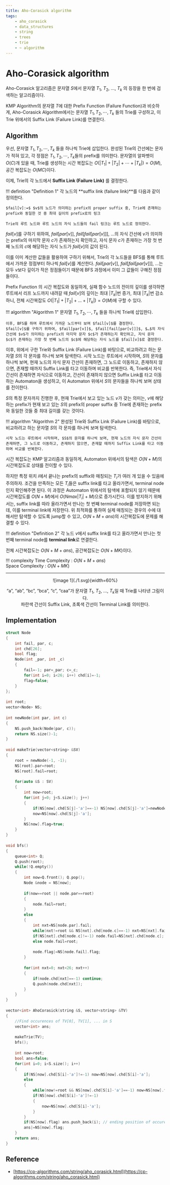 ```yaml
---
title: Aho-Corasick algorithm
tags:
    - aho_corasick
    - data_structures
    - string
    - trees
    - trie
    - ~ algorithm
---
```


# Aho-Corasick algorithm

Aho-Corasick 알고리즘은 문자열 $S$에서 문자열 $T_1$, $T_2$, $…$, $T_k$ 의 등장을 한 번에 검색하는 알고리즘이다.

KMP Algorithm의 문자열 $T$에 대한 Prefix Function (Failure Function)과 비슷하게, Aho-Corasick Algorithm에서는 문자열 $T_1, T_2, \cdots, T_k$ 들의 Trie를 구성하고, 이 Trie 위에서의 Suffix Link (Failure Link)를 연결한다.

## Algorithm

우선, 문자열 $T_1, T_2, \cdots, T_k$ 들을 하나씩 Trie에 삽입한다.
완성된 Trie의 간선에는 문자가 적혀 있고, 각 정점은 $T_1, T_2, \cdots, T_k$들의 prefix를 의미한다.
문자열의 알파벳이 $O(C)$개 있을 때, Trie를 생성하는 시간 복잡도는 $O(|T_1|+|T_2|+\cdots+|T_k|)=O(M)$, 공간 복잡도는 $O(MC)$이다.

이제, Trie의 각 노드에서 **Suffix Link (Failure Link)** 를 결정한다.

!!! definition "Definition 1"
    각 노드의 **suffix link (failure link)**를 다음과 같이 정의한다.

    $fail[v]:=$ $v$의 노드가 의미하는 prefix의 proper suffix 중, Trie에 존재하는 prefix와 동일한 것 중 최대 길이의 prefix로의 링크 

    Trie의 루트 노드와 루트 노드의 자식 노드들의 fail 링크는 루트 노드로 정의한다.

$fail[v]$를 구하기 위하여, $fail[par[v]]$, $fail[fail[par[v]]]$, $…$의 자식 간선에 $v$가 의미하는 prefix의 마지막 문자 $c$가 존재하는지 확인하고, 자식 문자 $c$가 존재하는 가장 첫 번째 노드의 $c$에 해당하는 자식 노드가 $fail[v]$의 값이 된다.

이를 이미 계산한 값들을 활용하여 구하기 위해서, Trie의 각 노드들을 BFS를 통해 루트에서 가까운 정점부터 하나씩 $fail[v]$를 계산한다. 
$fail[par[v]]$, $fail[fail[par[v]]]$, $…$는 모두 $v$보다 깊이가 작은 정점들이기 때문에 BFS 과정에서 이미 그 값들이 구해진 정점들이다.

Prefix Function 의 시간 복잡도와 동일하게, 실패 함수 노드의 전이의 깊이를 생각하면 루트에서 리프 노드까지 내려갈 때 $fail[v]$의 깊이는 최대 $|T_k|$번 증가, 최대 $|T_k|$번 감소하니, 전체 시간복잡도 $O(|T_1|+|T_2|+...+|T_k|)=O(M)$에 구할 수 있다.

!!! algorithm "Algorithm 1"
    문자열 $T_1, T_2, \cdots, T_k$ 들을 하나씩 Trie에 삽입한다.

    이후, BFS를 하며 루트에서 가까운 노드부터 보며 $fail[v]$를 결정한다.
    $fail[v]$를 구하기 위하여, $fail[par[v]]$, $fail[fail[par[v]]]$, $…$의 자식 간선에 $v$가 의미하는 prefix의 마지막 문자 $c$가 존재하는지 확인하고, 자식 문자 $c$가 존재하는 가장 첫 번째 노드의 $c$에 해당하는 자식 노드를 $fail[v]$로 결정한다.

이후, 위에서 구한 Trie와 Suffix Link (Failure Link)를 바탕으로, 비교하려고 하는 문자열 $S$의 각 문자를 하나씩 보며 탐색한다.
시작 노드는 루트에서 시작하며, $S$의 문자를 하나씩 보며, 현재 노드의 자식 문자 간선이 존재하면, 그 노드로 이동하고, 존재하지 않으면, 존재할 때까지 Suffix Link를 타고 이동하며 비교를 반복한다.
즉, Trie에서 자식 간선이 존재하면 자식으로 이동하고, 간선이 존재하지 않으면 Suffix Link를 타고 이동하는 Automaton을 생성하고, 이 Automaton 위에서 $S$의 문자들을 하나씩 보며 상태를 전이한다.

$S$의 특정 문자까지 진행한 후, 현재 Trie에서 보고 있는 노드 $v$가 갖는 의미는, $v$에 해당하는 prefix가 현재 보고 있는 $S$의 prefix의 proper suffix 중 Trie에 존재하는 prefix와 동일한 것들 중 최대 길이를 갖는 것이다.

!!! algorithm "Algorithm 2"
    완성된 Trie와 Suffix Link (Failure Link)를 바탕으로, 비교하려고 하는 문자열 $S$의 각 문자를 하나씩 보며 탐색한다.

    시작 노드는 루트에서 시작하며, $S$의 문자를 하나씩 보며, 현재 노드의 자식 문자 간선이 존재하면, 그 노드로 이동하고, 존재하지 않으면, 존재할 때까지 Suffix Link를 타고 이동하며 비교를 반복한다.

시간 복잡도는 KMP 알고리즘과 동일하게, Automaton 위에서의 탐색은 $O(N+M)$의 시간복잡도로 상태를 전이할 수 있다.

하지만 특정 위치 $i$에서 끝나는 prefix의 suffix와 매칭되는 $T_i$가 여러 개 있을 수 있음에 주의하자.
조건을 만족하는 모든 $T_i$들은 suffix link를 타고 올라가면서, terminal node 인지 확인해주면 된다.
이 과정은 Automaton 위에서의 탐색에 포함되지 않기 때문에 시간복잡도를 $O(N+M)$에서 $O(Nmax|T_i|+M)$으로 증가시킨다.
이를 방지하기 위해서는, suffix link를 따라 올라가면서 만나는 첫 번째 terminal node를 저장하면 되는데, 이를 terminal link에 저장한다.
위 최적화를 통하여 실제 매칭되는 경우의 수에 대해서만 탐색할 수 있도록 jump할 수 있고, $O(N+M+ans)$의 시간복잡도에 문제를 해결할 수 있다.

!!! definition "Definition 2"
    각 노드 $v$에서 suffix link를 타고 올라가면서 만나는 첫 번째 terminal node를 **terminal link**로 연결한다.

전체 시간복잡도는 $O(N+M+ans)$, 공간복잡도는 $O(N+MK)$이다.

!!! complexity
    Time Complexity : $O(N+M+ans)$  
    Space Complexity : $O(N+MK)$

---


<center>
![image 1](./1.svg){width=60%}

“a”, “ab”, “bc”, “bca”, “c”, “caa”가 문자열 $T_1$, $T_2$, $…$, $T_k$일 때 Trie를 나타낸 그림이다.  
파란색 간선이 Suffix Link, 초록색 간선이 Terminal Link를 의미한다.
</center>

## Implementation

``` cpp linenums="1"
struct Node
{
	int fail, par, c;
	int chd[26];
	bool flag;
	Node(int _par, int _c)
	{
		fail=-1; par=_par; c=_c;
		for(int i=0; i<26; i++) chd[i]=-1;
		flag=false;
	}
};

int root;
vector<Node> NS;

int newNode(int par, int c)
{
	NS.push_back(Node(par, c));
	return NS.size()-1;
}

void makeTrie(vector<string> &SV)
{
	root = newNode(-1, -1);
	NS[root].par=root;
	NS[root].fail=root;

	for(auto &S : SV)
	{
		int now=root;
		for(int j=0; j<S.size(); j++)
		{
			if(NS[now].chd[S[j]-'a']==-1) NS[now].chd[S[j]-'a']=newNode(now, S[j]-'a');
			now=NS[now].chd[S[j]-'a'];
		}
		NS[now].flag=true;
	}
}

void bfs()
{
	queue<int> Q;
	Q.push(root);
	while(!Q.empty())
	{
		int now=Q.front(); Q.pop();
		Node &node = NS[now];

		if(now==root || node.par==root)
		{
			node.fail=root;
		}
		else
		{
			int nxt=NS[node.par].fail;
			while(nxt!=root && NS[nxt].chd[node.c]==-1) nxt=NS[nxt].fail;
			if(NS[nxt].chd[node.c]!=-1) node.fail=NS[nxt].chd[node.c];
			else node.fail=root;

			node.flag|=NS[node.fail].flag;
		}

		for(int nxt=0; nxt<26; nxt++)
		{
			if(node.chd[nxt]==-1) continue;
			Q.push(node.chd[nxt]);
		}
	}
}

vector<int> AhoCorasick(string &S, vector<string> &TV)
{
	//Find occurences of TV[0], TV[1], ... in S
	vector<int> ans;

	makeTrie(TV);
	bfs();

	int now=root;
	bool ans=false;
	for(int i=0; i<S.size(); i++)
	{
		if(NS[now].chd[S[i]-'a']!=-1) now=NS[now].chd[S[i]-'a'];
		else
		{
			while(now!=root && NS[now].chd[S[i]-'a']==-1) now=NS[now].fail;
			if(NS[now].chd[S[i]-'a']!=-1)
			{
				now=NS[now].chd[S[i]-'a'];
			}
		}
		if(NS[now].flag) ans.push_back(i); // ending position of occurences in S
		ans|=NS[now].flag;
	}
	return ans;
}
```

## Reference

- [https://cp-algorithms.com/string/aho_corasick.html](https://cp-algorithms.com/string/aho_corasick.html)